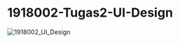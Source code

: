 # 1918002-Tugas2-UI-Design
![1918002_UI_Design](https://user-images.githubusercontent.com/91901441/137612517-edae6d4b-6b54-4db4-8692-434937e446ce.jpeg)

